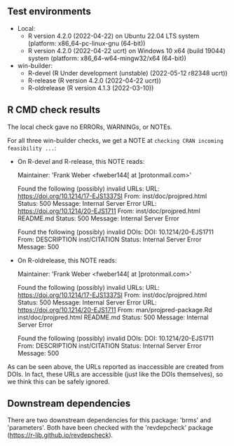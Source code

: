 ## Test environments

* Local:
    + R version 4.2.0 (2022-04-22) on Ubuntu 22.04 LTS system (platform:
      x86_64-pc-linux-gnu (64-bit))
    + R version 4.2.0 (2022-04-22 ucrt) on Windows 10 x64 (build 19044) system
      (platform: x86_64-w64-mingw32/x64 (64-bit))
* win-builder:
    + R-devel (R Under development (unstable) (2022-05-12 r82348 ucrt))
    + R-release (R version 4.2.0 (2022-04-22 ucrt))
    + R-oldrelease (R version 4.1.3 (2022-03-10))

## R CMD check results

The local check gave no ERRORs, WARNINGs, or NOTEs.

For all three win-builder checks, we get a NOTE at
`checking CRAN incoming feasibility ...`:

* On R-devel and R-release, this NOTE reads:
    
    Maintainer: 'Frank Weber <fweber144[ at ]protonmail.com>'
    
    Found the following (possibly) invalid URLs:
      URL: https://doi.org/10.1214/17-EJS1337SI
        From: inst/doc/projpred.html
        Status: 500
        Message: Internal Server Error
      URL: https://doi.org/10.1214/20-EJS1711
        From: inst/doc/projpred.html
              README.md
        Status: 500
        Message: Internal Server Error
    
    Found the following (possibly) invalid DOIs:
      DOI: 10.1214/20-EJS1711
        From: DESCRIPTION
              inst/CITATION
        Status: Internal Server Error
        Message: 500

* On R-oldrelease, this NOTE reads:
    
    Maintainer: 'Frank Weber <fweber144[ at ]protonmail.com>'
    
    Found the following (possibly) invalid URLs:
      URL: https://doi.org/10.1214/17-EJS1337SI
        From: inst/doc/projpred.html
        Status: 500
        Message: Internal Server Error
      URL: https://doi.org/10.1214/20-EJS1711
        From: man/projpred-package.Rd
              inst/doc/projpred.html
              README.md
        Status: 500
        Message: Internal Server Error
    
    Found the following (possibly) invalid DOIs:
      DOI: 10.1214/20-EJS1711
        From: DESCRIPTION
              inst/CITATION
        Status: Internal Server Error
        Message: 500

As can be seen above, the URLs reported as inaccessible are created from DOIs.
In fact, these URLs are accessible (just like the DOIs themselves), so we think
this can be safely ignored.

## Downstream dependencies

There are two downstream dependencies for this package: 'brms' and 'parameters'.
Both have been checked with the 'revdepcheck' package
(<https://r-lib.github.io/revdepcheck>).
